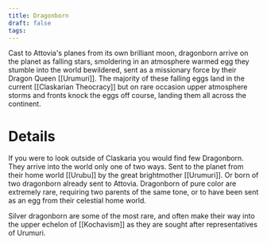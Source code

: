 ```yaml
---
title: Dragonborn
draft: false
tags:
---
```

Cast to Attovia's planes from its own brilliant moon, dragonborn arrive on the planet as falling stars, smoldering in an atmosphere warmed egg they stumble into the world bewildered, sent as a missionary force by their Dragon Queen [[Urumuri]]. The majority of these falling eggs land in the current [[Claskarian Theocracy]] but on rare occasion upper atmosphere storms and fronts knock the eggs off course, landing them all across the continent.

# Details
If you were to look outside of Claskaria you would find few Dragonborn. They arrive into the world only one of two ways. Sent to the planet from their home world [[Urubu]] by the great brightmother [[Urumuri]]. Or born of two dragonborn already sent to Attovia. Dragonborn of pure color are extremely rare, requiring two parents of the same tone, or to have been sent as an egg from their celestial home world.

Silver dragonborn are some of the most rare, and often make their way into the upper echelon of [[Kochavism]] as they are sought after representatives of Urumuri.